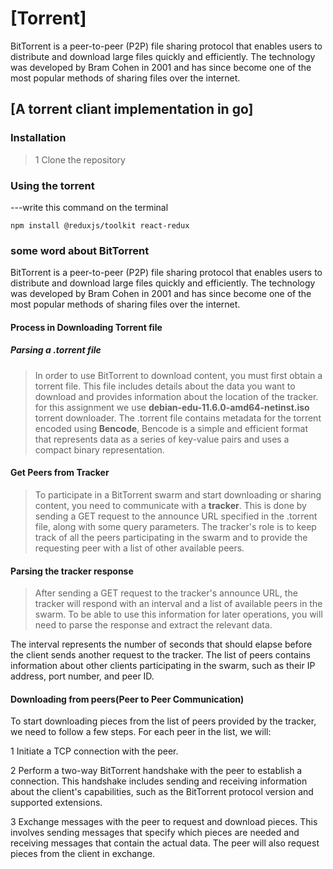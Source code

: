 # [Torrent]
BitTorrent is a peer-to-peer (P2P) file sharing protocol that enables users to distribute and download large files quickly and efficiently. The technology was developed by Bram Cohen in 2001 and has since become one of the most popular methods of sharing files over the internet.
## [A torrent cliant implementation in go]

### Installation
> 1 Clone the repository
### Using the torrent
---write this command on the terminal

```
npm install @reduxjs/toolkit react-redux
```

### some word about **BitTorrent**
BitTorrent is a peer-to-peer (P2P) file sharing protocol that enables users to distribute and download large files quickly and efficiently. The technology was developed by Bram Cohen in 2001 and has since become one of the most popular methods of sharing files over the internet.

#### Process in Downloading Torrent file
##### Parsing a .torrent file
>In order to use BitTorrent to download content, you must first obtain a torrent file. This file includes details about the data you want to download and provides information about the location of the tracker. for this assignment we use **debian-edu-11.6.0-amd64-netinst.iso** torrent downloader.
 The .torrent file contains metadata for the torrent encoded using **Bencode**, Bencode is a simple and efficient format that represents data as a series of key-value pairs and uses a compact binary representation.
#### Get Peers from Tracker
>To participate in a BitTorrent swarm and start downloading or sharing content, you need to communicate with a **tracker**. This is done by sending a GET request to the announce URL specified in the .torrent file, along with some query parameters. The tracker's role is to keep track of all the peers participating in the swarm and to provide the requesting peer with a list of other available peers.
#### Parsing the tracker response
> After sending a GET request to the tracker's announce URL, the tracker will respond with an interval and a list of available peers in the swarm. To be able to use this information for later operations, you will need to parse the response and extract the relevant data.

The interval represents the number of seconds that should elapse before the client sends another request to the tracker. The list of peers contains information about other clients participating in the swarm, such as their IP address, port number, and peer ID.

#### Downloading from peers(Peer to Peer Communication)
To start downloading pieces from the list of peers provided by the tracker, we need to follow a few steps. For each peer in the list, we will:

1 Initiate a TCP connection with the peer.

2 Perform a two-way BitTorrent handshake with the peer to establish a connection. This handshake includes sending and receiving information about the client's capabilities, such as the BitTorrent protocol version and supported extensions.

3 Exchange messages with the peer to request and download pieces. This involves sending messages that specify which pieces are needed and receiving messages that contain the actual data. The peer will also request pieces from the client in exchange.
